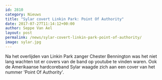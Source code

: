 ```yaml
---
id: 2810
category: Nieuws
title: "Sylar covert Linkin Park: Point Of Authority"
date: 2017-07-27T11:14:12+00:00
author: Seppe Van Ael
layout: post
permalink: /news/sylar-covert-linkin-park-point-of-authority/
image: sylar.jpg
---
```

Na het overlijden van Linkin Park zanger Chester Bennington was het niet lang wachten tot er covers van de band op youtube te vinden waren. Ook de Amerikaanse hardcoreband Sylar waagde zich aan een cover van het nummer 'Point Of Authority'.

